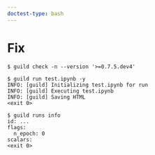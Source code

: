 ```yaml
---
doctest-type: bash
---
```


# Fix

    $ guild check -n --version '>=0.7.5.dev4'

    $ guild run test.ipynb -y
    INFO: [guild] Initializing test.ipynb for run
    INFO: [guild] Executing test.ipynb
    INFO: [guild] Saving HTML
    <exit 0>

    $ guild runs info
    id: ...
    flags:
      n_epoch: 0
    scalars:
    <exit 0>

